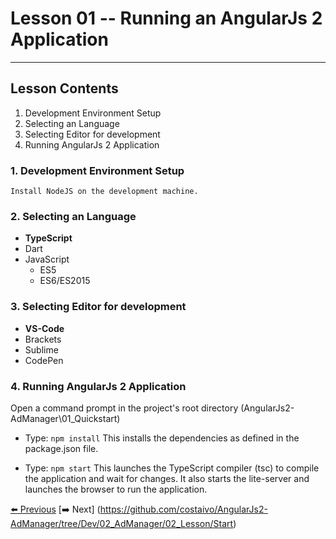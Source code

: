 # Lesson 01 -- Running an AngularJs 2 Application
----------
## Lesson Contents
1.  Development Environment Setup
2.  Selecting an Language
3.  Selecting Editor for development
4.  Running AngularJs 2 Application

### 1. Development Environment Setup
    Install NodeJS on the development machine.

### 2. Selecting an Language
- **TypeScript**
- Dart
- JavaScript
    - ES5
    - ES6/ES2015

### 3. Selecting Editor for development
- **VS-Code** 
- Brackets
- Sublime
- CodePen
 
### 4. Running AngularJs 2 Application
Open a command prompt in the project's root directory  (AngularJs2-AdManager\01_Quickstart)

- Type: `npm install` 
 This installs the dependencies as defined in the package.json file.

- Type: `npm start` 
This launches the TypeScript compiler (tsc) to compile the application and wait for changes. 
It also starts the lite-server and launches the browser to run the application.

[:arrow_left: Previous](https://github.com/costaivo/AngularJs2-AdManager/tree/Dev)  [:arrow_right: Next] (https://github.com/costaivo/AngularJs2-AdManager/tree/Dev/02_AdManager/02_Lesson/Start) 